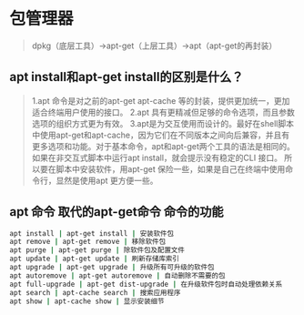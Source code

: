 # 包管理器
>
>dpkg（底层工具）->apt-get（上层工具）->apt（apt-get的再封装）

## apt install和apt-get install的区别是什么？
>
>1.apt 命令是对之前的apt-get apt-cache 等的封装，提供更加统一，更加适合终端用户使用的接口。
>2.apt 具有更精减但足够的命令选项，而且参数选项的组织方式更为有效。
>3.apt是为交互使用而设计的。最好在shell脚本中使用apt-get和apt-cache，因为它们在不同版本之间向后兼容，并且有更多选项和功能。对于基本命令，apt和apt-get两个工具的语法是相同的。
> 如果在非交互式脚本中运行apt install，就会提示没有稳定的CLI 接口。
所以要在脚本中安装软件，用apt-get 保险一些，如果是自己在终端中使用命令行，显然是使用apt 更方便一些。

## apt 命令 取代的apt-get命令 命令的功能

```bash
apt install | apt-get install | 安装软件包
apt remove | apt-get remove | 移除软件包
apt purge | apt-get purge | 除软件包及配置文件
apt update | apt-get update | 刷新存储库索引
apt upgrade | apt-get upgrade | 升级所有可升级的软件包
apt autoremove | apt-get autoremove | 自动删除不需要的包
apt full-upgrade | apt-get dist-upgrade | 在升级软件包时自动处理依赖关系
apt search | apt-cache search | 搜索应用程序
apt show | apt-cache show | 显示安装细节
```

